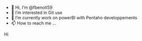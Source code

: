 - 👋 Hi, I’m @fbenoit59
- 👀 I’m interested in Git use
- 🌱 I’m currently work on powerBI with Pentaho developpements
- 📫 How to reach me ...

<!---
fbenoit59/fbenoit59 is a ✨ special ✨ repository because its `README.md` (this file) appears on your GitHub profile.
You can click the Preview link to take a look at your changes.
--->
Hi
